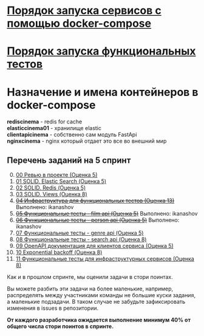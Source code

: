 # [Порядок запуска сервисов с помощью docker-compose](docker_service.md)
# [Порядок запуска функциональных тестов](./tests/README.md)

# Назначение и имена контейнеров в docker-compose
**rediscinema** - redis for cache  
**elasticcinema01** - хранилище elastic  
**clientapicinema** - собственно сам модуль FastApi  
**nginxcinema** - nginx который отдает это все во внешний мир  

## Перечень заданий на 5 спринт
0. [00 Ревью в проекте (Оценка 5)](./tasks/00_review.md)
1. [01 SOLID. Elastic Search (Оценка 5)](./tasks/01_SOLID_ES.md)
2. [02 SOLID. Redis (Оценка 5)](./tasks/02_SOLID_redis.md)
3. [03 SOLID. Views (Оценка 8)](./tasks/03_SOLID_views.md)
4. ~~[04 Инфраструктура для функциональных тестов (Оценка 13)](./tasks/04_functional_test_infra.md)~~ Выполнено: ikanashov
5. ~~[05 Функциональные тесты - film api (Оценка 5)](./tasks/05_functional_test_film.md)~~ Выполнено: ikanashov
6. ~~[06 Функциональные тесты - person api (Оценка 5)](./tasks/06_functional_test_person.md)~~ Выполнено: ikanashov
7. [07 Функциональные тесты - genre api (Оценка 5)](./tasks/07_functional_test_genre.md)
8. [08 Функциональные тесты - search api (Оценка 8)](./tasks/08_functional_test_search.md)
9. [09 OpenAPI документация для клиентов сервиса (Оценка 5)](./tasks/09_openapi.md)
10. [10 Exponential backoff (Оценка 8)](./tasks/10_backoff.md)
11. [11 Функциональные тесты для инфраструктурных сервисов (Оценка 8)](https://github.com/ikanashov/Async_API_sprint_2/issues/15)

Как и в прошлом спринте, мы оценили задачи в стори поинтах.

Вы можете разбить эти задачи на более маленькие, например, распределять между участниками команды не большие куски задания, а маленькие подзадачи. В таком случае не забудьте зафиксировать изменения в issues в репозитории.

**От каждого разработчика ожидается выполнение минимум 40% от общего числа стори поинтов в спринте.**
